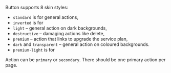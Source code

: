 Button supports 8 skin styles:

- `standard` is for general actions,
- `inverted` is for
- `light` – general action on dark backgrounds,
- `destructive` – damaging actions like delete,
- `premium` – action that links to upgrade the service plan,
- `dark` and `transparent` – general action on coloured backgrounds.
- `premium-light` is for

Action can be `primary` or `secondary`. There should be one primary action per page.